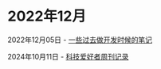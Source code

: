 # 2022年12月
2022年12月05日 - [一些过去做开发时候的笔记](/blog/others/20221205.md)

2024年10月11日 -  [科技爱好者周刊记录](/blog/others/科技爱好者周刊记录.md)
